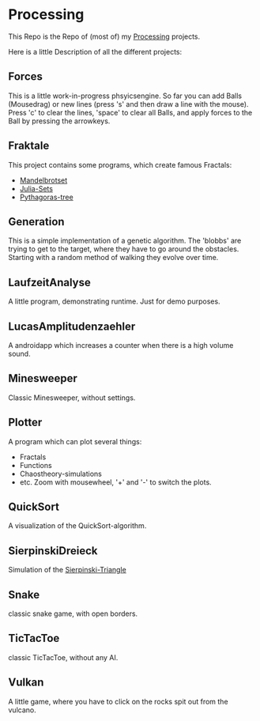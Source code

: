 # Processing
This Repo is the Repo of (most of) my [Processing](https://processing.org/) projects.

Here is a little Description of all the different projects:

## Forces
This is a little work-in-progress phsyicsengine. So far you can add Balls (Mousedrag) or new lines (press 's' and then draw a line with the mouse). Press 'c' to clear the lines, 'space' to clear all Balls, and apply forces to the Ball by pressing the arrowkeys.

## Fraktale
This project contains some programs, which create famous Fractals:
- [Mandelbrotset](https://en.wikipedia.org/wiki/Mandelbrot_set)
- [Julia-Sets](https://en.wikipedia.org/wiki/Julia_set)
- [Pythagoras-tree](https://en.wikipedia.org/wiki/Pythagoras_tree_(fractal))

## Generation
This is a simple implementation of a genetic algorithm. The 'blobbs' are trying to get to the target, where they have to go around the obstacles. Starting with a random method of walking they evolve over time.

## LaufzeitAnalyse
A little program, demonstrating runtime. Just for demo purposes.

## LucasAmplitudenzaehler
A androidapp which increases a counter when there is a high volume sound.

## Minesweeper
Classic Minesweeper, without settings.

## Plotter
A program which can plot several things:
- Fractals
- Functions
- Chaostheory-simulations
- etc.
Zoom with mousewheel, '+' and '-' to switch the plots.

## QuickSort
A visualization of the QuickSort-algorithm.

## SierpinskiDreieck
Simulation of the [Sierpinski-Triangle](https://en.wikipedia.org/wiki/Sierpi%C5%84ski_triangle)

## Snake
classic snake game, with open borders.

## TicTacToe
classic TicTacToe, without any AI.

## Vulkan
A little game, where you have to click on the rocks spit out from the vulcano.
